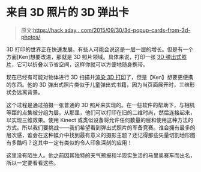 # 来自 3D 照片的 3D 弹出卡

> 原文:[https://hack aday . com/2015/09/30/3d-popup-cards-from-3d-photos/](https://hackaday.com/2015/09/30/3d-popup-cards-from-3d-photos/)

3D 打印的世界正在快速发展。有些人可能会说这是一层一层的增长。但是有一个方面[Ken]想要改进，那就是 3D 照片领域。具体来说，打印一张 [3D 弹出式照片](http://kawalabo.blogspot.jp/2015/09/auto-generated-popup-cards-from-3d.html)，它可以折叠以节省空间，这样你就可以方便地随身携带。

现在已经有可能对物体进行 3D 扫描并[渲染 3D 打印](http://hackaday.com/2014/02/02/the-most-horrifying-use-of-3d-printing/)了，但是【Ken】想要更便携的东西。他的 3D 弹出式照片类似于儿童弹出式书籍，因为当页面展开时，三维形状会远离背景。

这个过程是通过拍摄一张普通的 3D 照片来实现的。在一些软件的帮助下，与相机等距的点集被分组为层。从那里，他们可以打印在旧的二维时尚，然后连接起来，以实现三维效果。使用 Kinect 或类似设备将允许任何数量的层和使用这种方法的方式。所以我们要挑战——我们希望看到弹出式照片的军备竞赛。谁会拥有最多的层次感，谁会在这种媒介中找到最有意义的摄影主题？还记得那些矢量切割地形图有多酷吗？这其中一定有类似的令人印象深刻的应用！

这里没有陌生人。他之前因其独特的天气预报和半现实生活的马里奥赛车而出名，所以一定要看看这些。